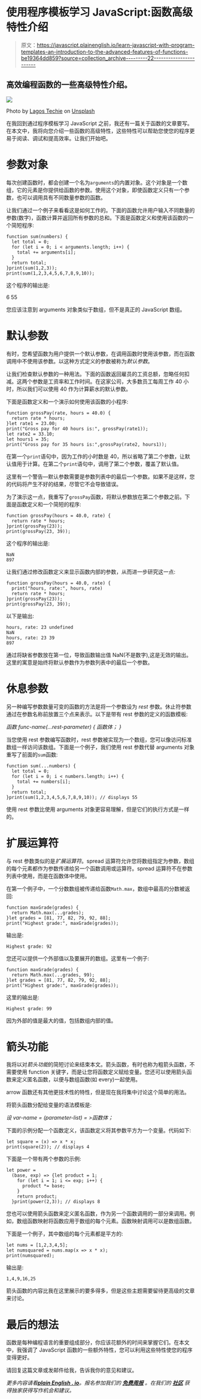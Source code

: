 # 使用程序模板学习 JavaScript:函数高级特性介绍

> 原文：<https://javascript.plainenglish.io/learn-javascript-with-program-templates-an-introduction-to-the-advanced-features-of-functions-be19364dd859?source=collection_archive---------22----------------------->

## 高效编程函数的一些高级特性介绍。

![](img/0db6e78d5f6e698a06cf7e76bc95b377.png)

Photo by [Lagos Techie](https://unsplash.com/@heylagostechie?utm_source=medium&utm_medium=referral) on [Unsplash](https://unsplash.com?utm_source=medium&utm_medium=referral)

在我回到通过程序模板学习 JavaScript 之前，我还有一篇关于函数的文章要写。在本文中，我将向您介绍一些函数的高级特性，这些特性可以帮助您使您的程序更易于阅读、调试和提高效率。让我们开始吧。

# 参数对象

每次创建函数时，都会创建一个名为`arguments`的内置对象。这个对象是一个数组，它的元素是你提供给函数的参数。使用这个对象，即使函数定义只有一个参数，也可以调用具有不同数量参数的函数。

让我们通过一个例子来看看这是如何工作的。下面的函数允许用户输入不同数量的参数(数字)，函数计算并返回所有参数的总和。下面是函数定义和使用该函数的一个简短程序:

```
function sum(numbers) {
  let total = 0;
  for (let i = 0; i < arguments.length; i++) {
    total += arguments[i];
  }
  return total;
}print(sum(1,2,3));
print(sum(1,2,3,4,5,6,7,8,9,10));
```

这个程序的输出是:

6
55

您应该注意到 arguments 对象类似于数组，但不是真正的 JavaScript 数组。

# 默认参数

有时，您希望函数为用户提供一个默认参数，在调用函数时使用该参数，而在函数调用中不使用该参数。以这种方式定义的参数被称为*默认参数*。

让我们检查默认参数的一种用法。下面的函数返回雇员的工资总额，忽略任何扣减。这两个参数是工资率和工作时间。在这家公司，大多数员工每周工作 40 小时，所以我们可以使用 40 作为计算薪水的默认参数。

下面是函数定义和一个演示如何使用该函数的小程序:

```
function grossPay(rate, hours = 40.0) {
  return rate * hours;
}let rate1 = 23.00;
print("Gross pay for 40 hours is:", grossPay(rate1));
let rate2 = 33.10;
let hours1 = 35;
print("Gross pay for 35 hours is:",grossPay(rate2, hours1));
```

在第一个`print`语句中，因为工作的小时数是 40，所以省略了第二个参数，让默认值用于计算。在第二个`print`语句中，调用了第二个参数，覆盖了默认值。

这里有一个警告—默认参数需要是参数列表中的最后一个参数。如果不是这样，您的代码将产生不好的结果，尽管它不会导致错误。

为了演示这一点，我重写了`grossPay`函数，将默认参数放在第二个参数之前。下面是函数定义和一个简短的程序:

```
function grossPay(hours = 40.0, rate) {
  return rate * hours;
}print(grossPay(23));
print(grossPay(23, 39));
```

这个程序的输出是:

```
NaN
897
```

让我们通过修改函数定义来显示函数内部的参数，从而进一步研究这一点:

```
function grossPay(hours = 40.0, rate) {
  print("hours, rate:", hours, rate)
  return rate * hours;
}print(grossPay(23));
print(grossPay(23, 39));
```

以下是输出:

```
hours, rate: 23 undefined
NaN
hours, rate: 23 39
897
```

通过将缺省参数放在第一位，导致函数输出值 NaN(不是数字),这是无效的输出。这里的寓意是始终将默认参数作为参数列表中的最后一个参数。

# 休息参数

另一种编写参数数量可变的函数的方法是将一个参数设为 *rest* 参数。休止符参数通过在参数名称前放置三个点来表示。以下是带有 rest 参数的定义的函数模板:

*函数 func-name(…rest-parameter) {
函数体；
}*

当您使用 rest 参数编写函数时，rest 参数被实现为一个数组，您可以像访问标准数组一样访问该数组。下面是一个例子，我们使用 rest 参数代替 arguments 对象重写了前面的`sum`函数:

```
function sum(...numbers) {
  let total = 0;
  for (let i = 0; i < numbers.length; i++) {
    total += numbers[i];
  }
  return total;
}print(sum(1,2,3,4,5,6,7,8,9,10)); // displays 55
```

使用 rest 参数比使用 arguments 对象更容易理解，但是它们的执行方式是一样的。

# 扩展运算符

与 rest 参数类似的是*扩展运算符*。spread 运算符允许您将数组指定为参数，数组的每个元素都作为参数传递给另一个函数调用或运算符。spread 运算符不在参数列表中使用，而是在函数体中使用。

在第一个例子中，一个分数数组被传递给函数`Math.max`，数组中最高的分数被返回:

```
function maxGrade(grades) {
  return Math.max(...grades);
}let grades = [81, 77, 82, 79, 92, 88];
print("Highest grade:", maxGrade(grades));
```

输出是:

```
Highest grade: 92
```

您还可以提供一个外部值以及要展开的数组。这里有一个例子:

```
function maxGrade(grades) {
  return Math.max(...grades, 99);
}let grades = [81, 77, 82, 79, 92, 88];
print("Highest grade:", maxGrade(grades));
```

这里的输出是:

```
Highest grade: 99
```

因为外部的值是最大的值，包括数组内部的值。

# 箭头功能

我将以对*箭头功能*的简短讨论来结束本文。箭头函数，有时也称为粗箭头函数，不需要使用 function 关键字，而是让您将函数定义赋给变量。您还可以使用箭头函数来定义匿名函数，以便与数组函数(如 every)一起使用。

arrow 函数还有其他更技术性的特性，但是现在我将集中讨论这个简单的用法。

将箭头函数分配给变量的语法模板是:

*设 var-name = (parameter-list) = >函数体；*

下面的示例分配一个函数定义，该函数定义将其参数平方为一个变量。代码如下:

```
let square = (x) => x * x;
print(square(2)); // displays 4
```

下面是一个带有两个参数的示例:

```
let power =
  (base, exp) => {let product = 1;
    for (let i = 1; i <= exp; i++) {
      product *= base;
    }
    return product;
  }print(power(2,3)); // displays 8
```

您也可以使用箭头函数来定义匿名函数，作为另一个函数调用的一部分来调用。例如，数组函数映射将函数应用于数组的每个元素。函数映射调用可以是数组函数。

下面是一个例子，其中数组的每个元素都是平方的:

```
let nums = [1,2,3,4,5];
let numsquared = nums.map(x => x * x);
print(numsquared);
```

输出是:

```
1,4,9,16,25
```

箭头函数的内容比我在这里展示的要多得多，但是这些主题需要留待更高级的文章来讨论。

# 最后的想法

函数是每种编程语言的重要组成部分，你应该花额外的时间来掌握它们。在本文中，我强调了 JavaScript 函数的一些额外特性，您可以利用这些特性使您的程序变得更好。

请回复这篇文章或发邮件给我，告诉我你的意见和建议。

*更多内容请看*[***plain English . io***](http://plainenglish.io/)*。报名参加我们的* [***免费周报***](http://newsletter.plainenglish.io/) *。在我们的* [***社区***](https://discord.gg/GtDtUAvyhW) *获得独家获得写作机会和建议。*